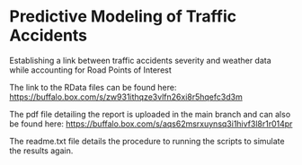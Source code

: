 # Predictive Modeling of Traffic Accidents
 Establishing a link between traffic accidents severity and weather data while accounting for Road Points of Interest

The link to the RData files can be found here: 
https://buffalo.box.com/s/zw931ithqze3vlfn26xi8r5hqefc3d3m

The pdf file detailing the report is uploaded in the main branch and can also be found here: https://buffalo.box.com/s/aqs62msrxuynsq3i1hivf3l8r1r014pr

The readme.txt file details the procedure to running the scripts to simulate the results again. 
